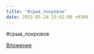 ```yaml
---
title: "#срыв_покровов"
date: 2015-05-28 15:02:00 +0300
---
```


#срыв_покровов

[Вложение](/assets/vk_photos/3/Wj7GMPs6Ni0.jpg)
